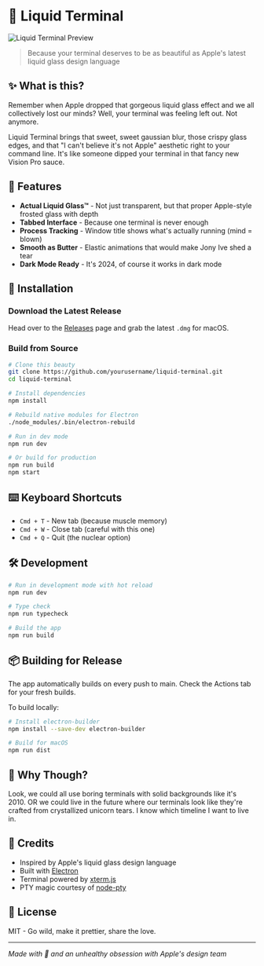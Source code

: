 # 🫧 Liquid Terminal

![Liquid Terminal Preview](preview.gif)

> Because your terminal deserves to be as beautiful as Apple's latest liquid glass design language

## ✨ What is this?

Remember when Apple dropped that gorgeous liquid glass effect and we all collectively lost our minds? Well, your terminal was feeling left out. Not anymore.

Liquid Terminal brings that sweet, sweet gaussian blur, those crispy glass edges, and that "I can't believe it's not Apple" aesthetic right to your command line. It's like someone dipped your terminal in that fancy new Vision Pro sauce.

## 🎨 Features

- **Actual Liquid Glass™** - Not just transparent, but that proper Apple-style frosted glass with depth
- **Tabbed Interface** - Because one terminal is never enough
- **Process Tracking** - Window title shows what's actually running (mind = blown)
- **Smooth as Butter** - Elastic animations that would make Jony Ive shed a tear
- **Dark Mode Ready** - It's 2024, of course it works in dark mode

## 🚀 Installation

### Download the Latest Release

Head over to the [Releases](https://github.com/yourusername/liquid-terminal/releases) page and grab the latest `.dmg` for macOS.

### Build from Source

```bash
# Clone this beauty
git clone https://github.com/yourusername/liquid-terminal.git
cd liquid-terminal

# Install dependencies
npm install

# Rebuild native modules for Electron
./node_modules/.bin/electron-rebuild

# Run in dev mode
npm run dev

# Or build for production
npm run build
npm start
```

## ⌨️ Keyboard Shortcuts

- `Cmd + T` - New tab (because muscle memory)
- `Cmd + W` - Close tab (careful with this one)
- `Cmd + Q` - Quit (the nuclear option)

## 🛠 Development

```bash
# Run in development mode with hot reload
npm run dev

# Type check
npm run typecheck

# Build the app
npm run build
```

## 📦 Building for Release

The app automatically builds on every push to main. Check the Actions tab for your fresh builds.

To build locally:

```bash
# Install electron-builder
npm install --save-dev electron-builder

# Build for macOS
npm run dist
```

## 🤔 Why Though?

Look, we could all use boring terminals with solid backgrounds like it's 2010. OR we could live in the future where our terminals look like they're crafted from crystallized unicorn tears. I know which timeline I want to live in.

## 🙏 Credits

- Inspired by Apple's liquid glass design language
- Built with [Electron](https://www.electronjs.org/)
- Terminal powered by [xterm.js](https://xtermjs.org/)
- PTY magic courtesy of [node-pty](https://github.com/microsoft/node-pty)

## 📝 License

MIT - Go wild, make it prettier, share the love.

---

*Made with 🫧 and an unhealthy obsession with Apple's design team*